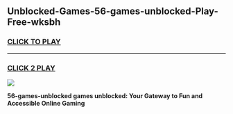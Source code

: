 
## Unblocked-Games-56-games-unblocked-Play-Free-wksbh
<h3>
<a href="https://premium76.site?title=56-games-unblocked&ref=23A">CLICK TO PLAY</a></h3>
<hr>

<h3>
<a href="https://premium76.site?title=56-games-unblocked&ref=23A">CLICK 2 PLAY</a>
  
</h3>

<a href="https://premium76.site?title=56-games-unblocked&ref=23A"><img src="https://clearcache.store/games.png"></a>


**56-games-unblocked games unblocked: Your Gateway to Fun and Accessible Online Gaming**
